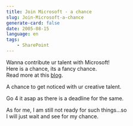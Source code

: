 ```yaml
---
title: Join Microsoft - a chance
slug: Join-Microsoft-a-chance
generate-card: false
date: 2005-08-15
language: en
tags:
    - SharePoint
---
```



Wanna contribute ur talent with Microsoft!  
Here is a chance, its a fancy chance.  
Read more at this [blog](http://blogs.msdn.com/jobsblog/archive/2005/08/11/Microsoft_Applicant.aspx).  
  
A chance to get noticed with ur creative talent.  
  
Go 4 it asap as there is a deadline for the same.  
  
As for me, I am still not ready for such things...so  
I will just wait and see for my chance.